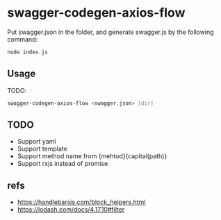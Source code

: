 # swagger-codegen-axios-flow

Put swagger.json in the folder, and generate swagger.js by the following command:

```sh
node index.js
```

## Usage

TODO:

```sh
swagger-codegen-axios-flow <swagger.json> [dir]
```

## TODO

* Support yaml
* Support template
* Support method name from {mehtod}{capital(path)}
* Support rxjs instead of promise

## refs

* https://handlebarsjs.com/block_helpers.html
* https://lodash.com/docs/4.17.10#filter
